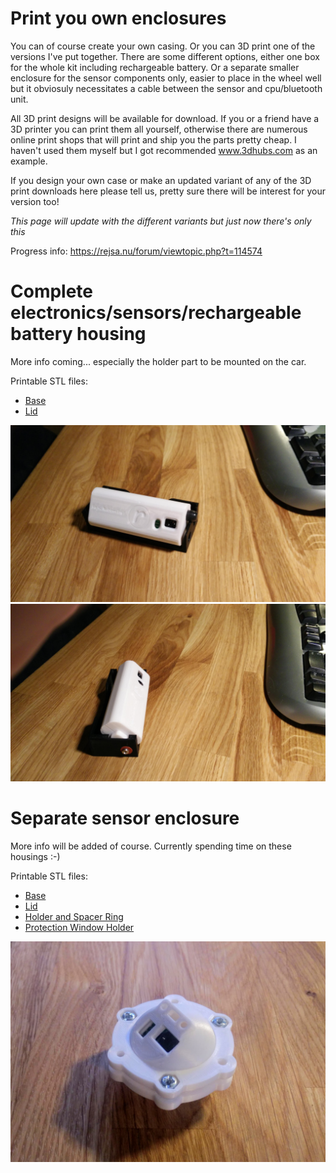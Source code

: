 # Print you own enclosures

You can of course create your own casing. Or you can 3D print one of the versions I've put together. There are some different options, either one box for the whole kit including rechargeable battery. Or a separate smaller enclosure for the sensor components only, easier to place in the wheel well but it obviosuly necessitates a cable between the sensor and cpu/bluetooth unit.

All 3D print designs will be available for download. If you or a friend have a 3D printer you can print them all yourself, otherwise there are numerous online print shops that will print and ship you the parts pretty cheap. I haven't used them myself but I got recommended www.3dhubs.com as an example.



If you design your own case or make an updated variant of any of the 3D print downloads here please tell us, pretty sure there will be interest for your version too!



_This page will update with the different variants but just now there's only this_

Progress info: https://rejsa.nu/forum/viewtopic.php?t=114574

# Complete electronics/sensors/rechargeable battery housing

More info coming... especially the holder part to be mounted on the car.  

Printable STL files:  
- <a href=printables/Main%20Housing%20Base.stl>Base</a>
- <a href=printables/Main%20Housing%20Lid.stl>Lid</a>  


<img src=images/main%20housing%20early%20wip%201.jpg>

<img src=images/main%20housing%20early%20wip%202.jpg>


# Separate sensor enclosure

More info will be added of course. Currently spending time on these housings :-)

Printable STL files:  
- <a href=printables/Minisensor%20Base.stl>Base</a>  
- <a href=printables/Minisensor%20Lid.stl>Lid</a>  
- <a href=printables/Minisensor%20Holder%20and%20Spacer%20Ring.stl>Holder and Spacer Ring</a>  
- <a href=printables/Minisensor%20Protection%20Window%20Holder.stl>Protection Window Holder</a>  


<img src="images/minisensor.jpg">
